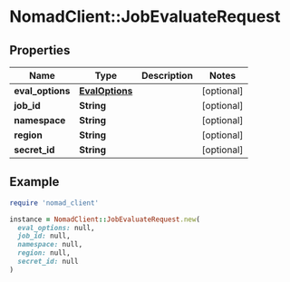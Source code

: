 # NomadClient::JobEvaluateRequest

## Properties

| Name | Type | Description | Notes |
| ---- | ---- | ----------- | ----- |
| **eval_options** | [**EvalOptions**](EvalOptions.md) |  | [optional] |
| **job_id** | **String** |  | [optional] |
| **namespace** | **String** |  | [optional] |
| **region** | **String** |  | [optional] |
| **secret_id** | **String** |  | [optional] |

## Example

```ruby
require 'nomad_client'

instance = NomadClient::JobEvaluateRequest.new(
  eval_options: null,
  job_id: null,
  namespace: null,
  region: null,
  secret_id: null
)
```

